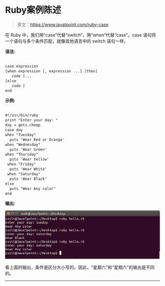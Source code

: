 # Ruby案例陈述

> 原文：<https://www.javatpoint.com/ruby-case>

在 Ruby 中，我们用“case”代替“switch”，用“when”代替“case”。case 语句将一个语句与多个条件匹配，就像其他语言中的 switch 语句一样。

**语法:**

```

case expression
[when expression [, expression ...] [then]
   code ]...
[else
   code ]
end

```

**示例:**

```

#!/usr/bin/ruby 
print "Enter your day: " 
day = gets.chomp 
case day 
when "Tuesday" 
  puts 'Wear Red or Orange' 
when "Wednesday" 
  puts 'Wear Green' 
when "Thursday" 
  puts 'Wear Yellow' 
 when "Friday" 
  puts 'Wear White' 
 when "Saturday" 
  puts 'Wear Black' 
else 
  puts "Wear Any color" 
end 

```

**输出:**

![Ruby switch 1](img/c83f8cfb53fb5dec94e1d51d4b5fdc8f.png)

看上面的输出，条件是区分大小写的。因此，“星期六”和“星期六”的输出是不同的。

* * *